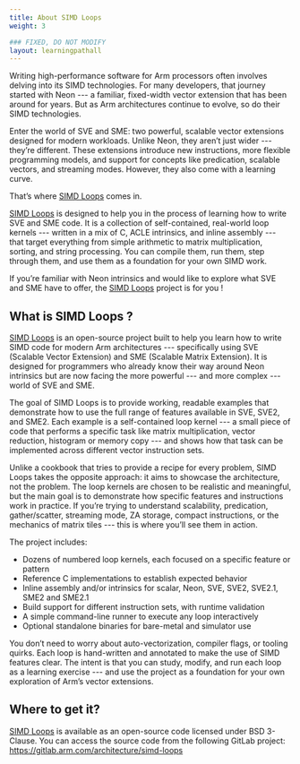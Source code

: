 ```yaml
---
title: About SIMD Loops
weight: 3

### FIXED, DO NOT MODIFY
layout: learningpathall
---
```


Writing high-performance software for Arm processors often involves delving into
its SIMD technologies. For many developers, that journey started with Neon --- a
familiar, fixed-width vector extension that has been around for years. But as
Arm architectures continue to evolve, so do their SIMD technologies.

Enter the world of SVE and SME: two powerful, scalable vector extensions designed for modern
workloads. Unlike Neon, they aren’t just wider --- they’re different. These
extensions introduce new instructions, more flexible programming models, and
support for concepts like predication, scalable vectors, and streaming modes.
However, they also come with a learning curve.

That’s where [SIMD Loops](https://gitlab.arm.com/architecture/simd-loops) comes
in.

[SIMD Loops](https://gitlab.arm.com/architecture/simd-loops) is designed to help
you in the process of learning how to write SVE and SME code. It is a collection
of self-contained, real-world loop kernels --- written in a mix of C, ACLE
intrinsics, and inline assembly --- that target everything from simple arithmetic
to matrix multiplication, sorting, and string processing. You can compile them,
run them, step through them, and use them as a foundation for your own SIMD
work.

If you’re familiar with Neon intrinsics and would like to explore what SVE and
SME have to offer, the [SIMD
Loops](https://gitlab.arm.com/architecture/simd-loops) project is for you !

## What is SIMD Loops ?

[SIMD Loops](https://gitlab.arm.com/architecture/simd-loops) is an open-source
project built to help you learn how to write SIMD code for modern Arm
architectures --- specifically using SVE (Scalable Vector Extension) and SME
(Scalable Matrix Extension). It is designed for programmers who already know
their way around Neon intrinsics but are now facing the more powerful --- and
more complex --- world of SVE and SME.

The goal of SIMD Loops is to provide working, readable examples that demonstrate
how to use the full range of features available in SVE, SVE2, and SME2. Each
example is a self-contained loop kernel --- a small piece of code that performs
a specific task like matrix multiplication, vector reduction, histogram or
memory copy --- and shows how that task can be implemented across different
vector instruction sets.

Unlike a cookbook that tries to provide a recipe for every problem, SIMD Loops
takes the opposite approach: it aims to showcase the architecture, not the
problem. The loop kernels are chosen to be realistic and meaningful, but the
main goal is to demonstrate how specific features and instructions work in
practice. If you’re trying to understand scalability, predication,
gather/scatter, streaming mode, ZA storage, compact instructions, or the
mechanics of matrix tiles --- this is where you’ll see them in action.

The project includes:
- Dozens of numbered loop kernels, each focused on a specific feature or pattern
- Reference C implementations to establish expected behavior
- Inline assembly and/or intrinsics for scalar, Neon, SVE, SVE2, SVE2.1, SME2 and SME2.1
- Build support for different instruction sets, with runtime validation
- A simple command-line runner to execute any loop interactively
- Optional standalone binaries for bare-metal and simulator use

You don’t need to worry about auto-vectorization, compiler flags, or tooling
quirks. Each loop is hand-written and annotated to make the use of SIMD features
clear. The intent is that you can study, modify, and run each loop as a learning
exercise --- and use the project as a foundation for your own exploration of
Arm’s vector extensions.

## Where to get it?

[SIMD Loops](https://gitlab.arm.com/architecture/simd-loops) is available as an
open-source code licensed under BSD 3-Clause. You can access the source code
from the following GitLab project:
https://gitlab.arm.com/architecture/simd-loops

